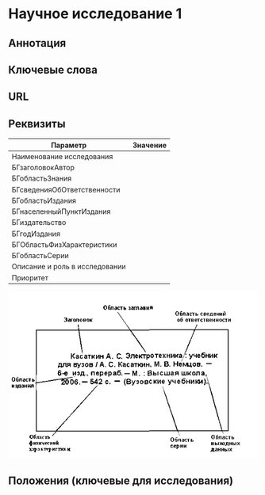 # Научное исследование 1

## Аннотация

## Ключевые слова

## URL

## Реквизиты

| Параметр                       | Значение |
| ------------------------------ | -------- |
| Наименование исследования      |          |
| БГзаголовокАвтор               |          |
| БГобластьЗнания                |          |
| БГсведенияОбОтветственности    |          |
| БГобластьИздания               |          |
| БГнаселенныйПунктИздания       |          |
| БГиздательство                 |          |
| БГгодИздания                   |          |
| БГОбластьФизХарактеристики     |          |
| БГобластьСерии                 |          |
| Описание и роль в исследовании |          |
| Приоритет                      |          |

![](<../../.gitbook/assets/image (2) (1).png>)

## Положения (ключевые для исследования)

